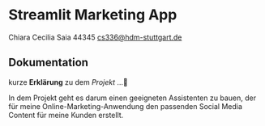 # Streamlit Marketing App

Chiara Cecilia Saia
44345
cs336@hdm-stuttgart.de

## Dokumentation

kurze **Erklärung** zu dem *Projekt* ...🚀

In dem Projekt geht es darum einen geeigneten Assistenten zu bauen, der für meine Online-Marketing-Anwendung den passenden Social Media Content für meine Kunden erstellt.